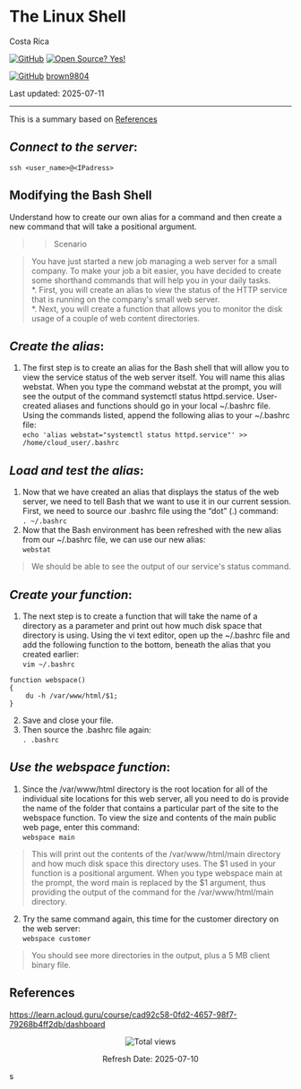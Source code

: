 # The Linux Shell

Costa Rica

[![GitHub](https://badgen.net/badge/icon/github?icon=github&label)](https://github.com) [![Open Source? Yes!](https://badgen.net/badge/Open%20Source%20%3F/Yes%21/blue?icon=github)](https://github.com/Naereen/badges/)

[![GitHub](https://img.shields.io/badge/--181717?logo=github&logoColor=ffffff)](https://github.com/) [brown9804](https://github.com/brown9804)


Last updated: 2025-07-11

----------------------

This is a summary based on [References](#references)

## _Connect to the server_:

`ssh <user_name>@<IPadress>`

## Modifying the Bash Shell
Understand how to create our own alias for a command and then create a new command that will take a positional argument.

>> Scenario 

> You have just started a new job managing a web server for a small company. To make your job a bit easier, you have decided to create some shorthand commands that will help you in your daily tasks. <br/>
> *. First, you will create an alias to view the status of the HTTP service that is running on the company's small web server. <br/>
> *. Next, you will create a function that allows you to monitor the disk usage of a couple of web content directories.

## _Create the alias_:
1. The first step is to create an alias for the Bash shell that will allow you to view the service status of the web server itself. You will name this alias webstat. When you type the command webstat at the prompt, you will see the output of the command systemctl status httpd.service. User-created aliases and functions should go in your local ~/.bashrc file. Using the commands listed, append the following alias to your ~/.bashrc file: <br/>
`echo 'alias webstat="systemctl status httpd.service"' >> /home/cloud_user/.bashrc`

## _Load and test the alias_:
1. Now that we have created an alias that displays the status of the web server, we need to tell Bash that we want to use it in our current session. First, we need to source our .bashrc file using the “dot” (.) command:  <br/>
`. ~/.bashrc`
2. Now that the Bash environment has been refreshed with the new alias from our ~/.bashrc file, we can use our new alias:  <br/>
`webstat`
> We should be able to see the output of our service's status command.

## _Create your function_:
1. The next step is to create a function that will take the name of a directory as a parameter and print out how much disk space that directory is using. Using the vi text editor, open up the ~/.bashrc file and add the following function to the bottom, beneath the alias that you created earlier:  <br/>
`vim ~/.bashrc`
```
function webspace()
{
	du -h /var/www/html/$1;
}
```
2. Save and close your file. 
3. Then source the .bashrc file again:  <br/>
`. .bashrc`

## _Use the webspace function_:
1. Since the /var/www/html directory is the root location for all of the individual site locations for this web server, all you need to do is provide the name of the folder that contains a particular part of the site to the webspace function. To view the size and contents of the main public web page, enter this command:  <br/>
`webspace main`
> This will print out the contents of the /var/www/html/main directory and how much disk space this directory uses. The $1 used in your function is a positional argument. When you type webspace main at the prompt, the word main is replaced by the $1 argument, thus providing the output of the command for the /var/www/html/main directory.
2. Try the same command again, this time for the customer directory on the web server:  <br/>
`webspace customer`
> You should see more directories in the output, plus a 5 MB client binary file.

## References

https://learn.acloud.guru/course/cad92c58-0fd2-4657-98f7-79268b4ff2db/dashboard

<!-- START BADGE -->
<div align="center">
  <img src="https://img.shields.io/badge/Total%20views-195-limegreen" alt="Total views">
  <p>Refresh Date: 2025-07-10</p>
</div>
<!-- END BADGE -->
s
